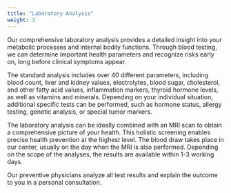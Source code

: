 ```yaml
---
title: "Laboratory Analysis"
weight: 3
---
```


Our comprehensive laboratory analysis provides a detailed insight into your metabolic processes and internal bodily functions. Through blood testing, we can determine important health parameters and recognize risks early on, long before clinical symptoms appear.

The standard analysis includes over 40 different parameters, including blood count, liver and kidney values, electrolytes, blood sugar, cholesterol, and other fatty acid values, inflammation markers, thyroid hormone levels, as well as vitamins and minerals. Depending on your individual situation, additional specific tests can be performed, such as hormone status, allergy testing, genetic analysis, or special tumor markers.

The laboratory analysis can be ideally combined with an MRI scan to obtain a comprehensive picture of your health. This holistic screening enables precise health prevention at the highest level. The blood draw takes place in our center, usually on the day when the MRI is also performed. Depending on the scope of the analyses, the results are available within 1-3 working days.

Our preventive physicians analyze all test results and explain the outcome to you in a personal consultation.